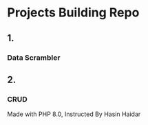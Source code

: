 # Projects Building Repo
## 1.
### Data Scrambler
## 2.
### CRUD
Made with PHP 8.0, Instructed By Hasin Haidar
